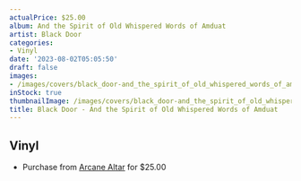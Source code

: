 ```yaml
---
actualPrice: $25.00
album: And the Spirit of Old Whispered Words of Amduat
artist: Black Door
categories:
- Vinyl
date: '2023-08-02T05:05:50'
draft: false
images:
- /images/covers/black_door-and_the_spirit_of_old_whispered_words_of_amduat.png
inStock: true
thumbnailImage: /images/covers/black_door-and_the_spirit_of_old_whispered_words_of_amduat-thumb.png
title: Black Door - And the Spirit of Old Whispered Words of Amduat
---
```


## Vinyl
* Purchase from [Arcane Altar](https://arcanealtar.bigcartel.com/product/black-door-and-the-spirit-of-old-whispered-words-of-amduat-12-lp) for $25.00
